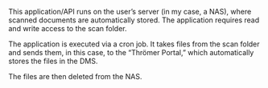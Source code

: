 This application/API runs on the user’s server (in my case, a NAS), where scanned documents are automatically stored. 
The application requires read and write access to the scan folder.

The application is executed via a cron job. 
It takes files from the scan folder and sends them, in this case, to the “Thrömer Portal,” which automatically stores the files in the DMS.

The files are then deleted from the NAS.
